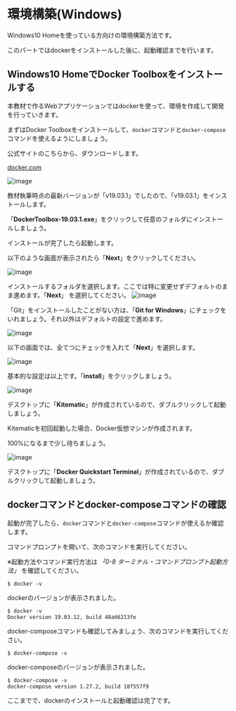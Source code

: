 # 環境構築(Windows)
Windows10 Homeを使っている方向けの環境構築方法です。

このパートではdockerをインストールした後に、起動確認までを行います。

## Windows10 HomeでDocker Toolboxをインストールする
本教材で作るWebアプリケーションではdockerを使って、環境を作成して開発を行っていきます。

まずはDocker Toolboxをインストールして、`docker`コマンドと`docker-compose`コマンドを使えるようにしましょう。

公式サイトのこちらから、ダウンロードします。

[docker.com](https://github.com/docker/toolbox/releases)

![image](https://gyazo.com/19b7bd18e13b64bad0658e9e6f896d30.png)

教材執筆時点の最新バージョンが「v19.03.1」でしたので、「v19.03.1」をインストールします。

「**DockerToolbox-19.03.1.exe**」をクリックして任意のフォルダにインストールしましょう。

インストールが完了したら起動します。

以下のような画面が表示されたら「**Next**」をクリックしてください。

![image](https://gyazo.com/aa88559019dc2f710c1ce746f5cade67.png)

インストールするフォルダを選択します。ここでは特に変更せずデフォルトのまま進めます。「**Next**」
を選択してください。
![image](https://gyazo.com/c5c3e2c15eeafc2782ca885e6594a5ac.png)

「Git」をインストールしたことがない方は、「**Git for Windows**」にチェックをいれましょう。それ以外はデフォルトの設定で進めます。

![image](https://gyazo.com/4a90d106273b7953b0400009093f91df.png)

以下の画面では、全てつにチェックを入れて「**Next**」を選択します。

![image](https://gyazo.com/062e4c6834ec03807f01bca16ec4d2df)

基本的な設定は以上です。「**install**」をクリックしましょう。

![image](https://gyazo.com/099fe9c9c7aaefc8b8b36fe998020384.png)

 デスクトップに「**Kitematic**」が作成されているので、ダブルクリックして起動しましょう。
 
Kitematicを初回起動した場合、Docker仮想マシンが作成されます。

100%になるまで少し待ちましょう。

 ![image](https://gyazo.com/be491576b5b1b79e939ba5dc153e738a)

 デスクトップに「**Docker Quickstart Terminal**」が作成されているので、ダブルクリックして起動しましょう。

## dockerコマンドとdocker-composeコマンドの確認

起動が完了したら、`docker`コマンドと`docker-compose`コマンドが使えるか確認します。

コマンドプロンプトを開いて、次のコマンドを実行してください。

※起動方法やコマンド実行方法は *「0-8 ターミナル・コマンドプロンプト起動方法」* を確認してください。

```
$ docker -v
```

dockerのバージョンが表示されました。

```
$ docker -v
Docker version 19.03.12, build 48a66213fe
```

docker-composeコマンドも確認してみましょう、次のコマンドを実行してください。

```
$ docker-compose -v
```

docker-composeのバージョンが表示されました。

```
$ docker-compose -v
docker-compose version 1.27.2, build 18f557f9
```

ここまでで、dockerのインストールと起動確認は完了です。
